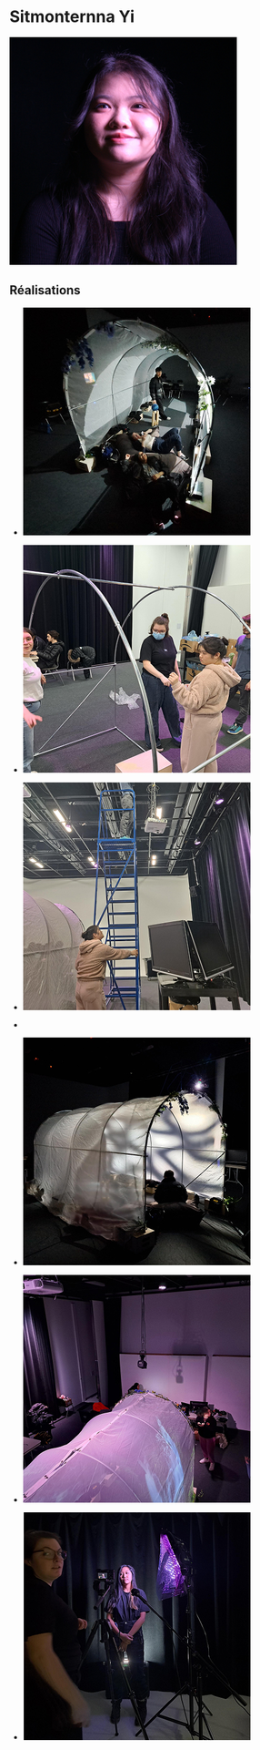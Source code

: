# Sitmonternna Yi

 ![Sitmonternna Yi](sit_ver_mauve.jpg)

 ## Réalisations

 <!-- Une image par semaine de la réalisation dont tu es le plus fier avec une légende -->
 
* ![S1 Développement du concept](conception.jpg)

* ![S2 Installation de la serre](installation_serre.jpg)
* ![S2 Installation des projecteurs](projecteur_installation.jpg)
* 
* ![S3 Mapping des parois](map_sol.jpg)
* ![S3 Installation des haut-parleurs](haut-parleurs.jpg)
* ![S3 Création des sons](creation_son.jpg)

